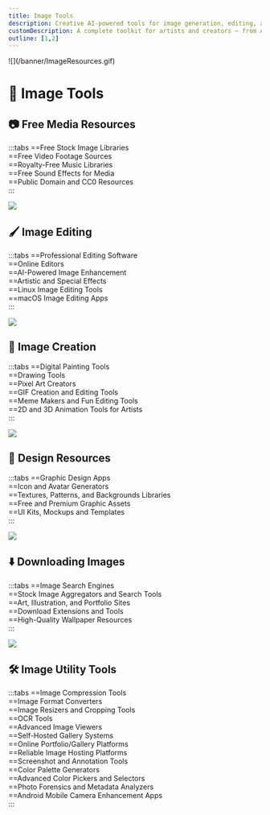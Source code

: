 ```yaml
---
title: Image Tools
description: Creative AI-powered tools for image generation, editing, and digital art creation.
customDescription: A complete toolkit for artists and creators — from AI image generation and illustration to asset editing and optimization.
outline: [1,2]
---
```


<GradientCard title="Image Tools" description="Creative AI-powered image generation tools for art, illustrations, and renders." theme="blue" variant="thin" /> 
![](/banner/ImageResources.gif)

# 📸 Image Tools
## 📷 Free Media Resources
:::tabs
==Free Stock Image Libraries  
==Free Video Footage Sources  
==Royalty-Free Music Libraries  
==Free Sound Effects for Media  
==Public Domain and CC0 Resources  
:::

![](/banner/ImageEditing.gif)

## 🖌️ Image Editing
:::tabs
==Professional Editing Software  
==Online Editors  
==AI-Powered Image Enhancement  
==Artistic and Special Effects  
==Linux Image Editing Tools  
==macOS Image Editing Apps  
:::

![](/banner/imagecreation.gif)

## 🎨 Image Creation
:::tabs
==Digital Painting Tools  
==Drawing Tools  
==Pixel Art Creators  
==GIF Creation and Editing Tools  
==Meme Makers and Fun Editing Tools  
==2D and 3D Animation Tools for Artists  
:::

![](/banner/assets.gif)

## 🧩 Design Resources
:::tabs
==Graphic Design Apps  
==Icon and Avatar Generators  
==Textures, Patterns, and Backgrounds Libraries  
==Free and Premium Graphic Assets  
==UI Kits, Mockups and Templates  
:::

![](/banner/downloader.gif)

## ⬇️ Downloading Images
:::tabs
==Image Search Engines  
==Stock Image Aggregators and Search Tools  
==Art, Illustration, and Portfolio Sites  
==Download Extensions and Tools  
==High-Quality Wallpaper Resources  
:::

![](/banner/utility.gif)

## 🛠️ Image Utility Tools
:::tabs
==Image Compression Tools  
==Image Format Converters  
==Image Resizers and Cropping Tools  
==OCR Tools  
==Advanced Image Viewers  
==Self-Hosted Gallery Systems  
==Online Portfolio/Gallery Platforms  
==Reliable Image Hosting Platforms  
==Screenshot and Annotation Tools  
==Color Palette Generators  
==Advanced Color Pickers and Selectors  
==Photo Forensics and Metadata Analyzers  
==Android Mobile Camera Enhancement Apps  
:::
